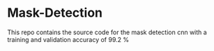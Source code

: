 # Mask-Detection
This repo contains the source code for the mask detection cnn with a training and validation accuracy of 99.2 %
